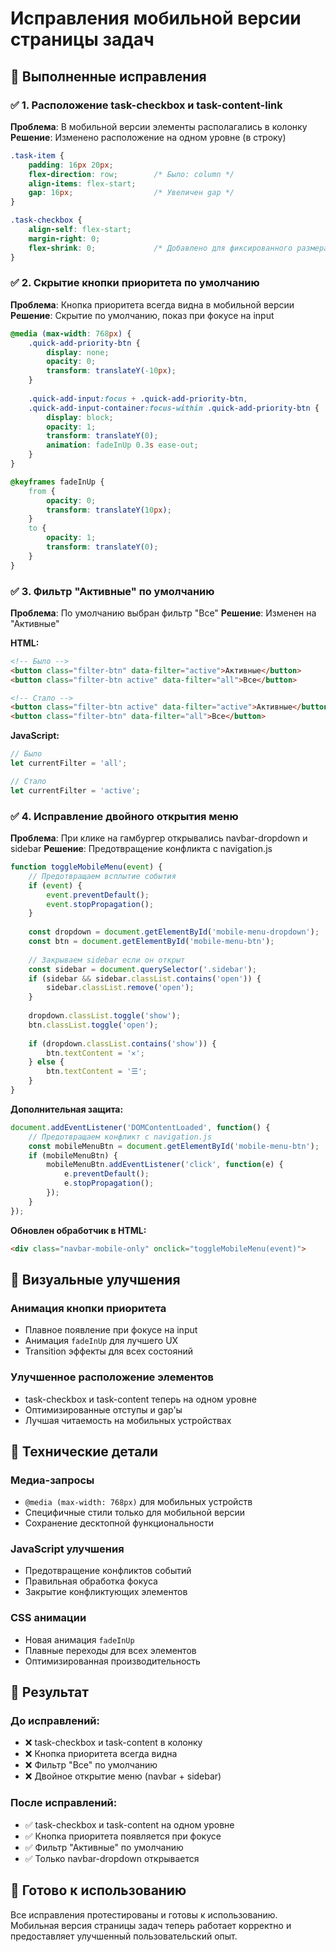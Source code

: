 # Исправления мобильной версии страницы задач

## 🎯 Выполненные исправления

### ✅ **1. Расположение task-checkbox и task-content-link**

**Проблема**: В мобильной версии элементы располагались в колонку
**Решение**: Изменено расположение на одном уровне (в строку)

```css
.task-item {
    padding: 16px 20px;
    flex-direction: row;        /* Было: column */
    align-items: flex-start;
    gap: 16px;                  /* Увеличен gap */
}

.task-checkbox {
    align-self: flex-start;
    margin-right: 0;
    flex-shrink: 0;             /* Добавлено для фиксированного размера */
}
```

### ✅ **2. Скрытие кнопки приоритета по умолчанию**

**Проблема**: Кнопка приоритета всегда видна в мобильной версии
**Решение**: Скрытие по умолчанию, показ при фокусе на input

```css
@media (max-width: 768px) {
    .quick-add-priority-btn {
        display: none;
        opacity: 0;
        transform: translateY(-10px);
    }
    
    .quick-add-input:focus + .quick-add-priority-btn,
    .quick-add-input-container:focus-within .quick-add-priority-btn {
        display: block;
        opacity: 1;
        transform: translateY(0);
        animation: fadeInUp 0.3s ease-out;
    }
}

@keyframes fadeInUp {
    from {
        opacity: 0;
        transform: translateY(10px);
    }
    to {
        opacity: 1;
        transform: translateY(0);
    }
}
```

### ✅ **3. Фильтр "Активные" по умолчанию**

**Проблема**: По умолчанию выбран фильтр "Все"
**Решение**: Изменен на "Активные"

**HTML:**
```html
<!-- Было -->
<button class="filter-btn" data-filter="active">Активные</button>
<button class="filter-btn active" data-filter="all">Все</button>

<!-- Стало -->
<button class="filter-btn active" data-filter="active">Активные</button>
<button class="filter-btn" data-filter="all">Все</button>
```

**JavaScript:**
```javascript
// Было
let currentFilter = 'all';

// Стало  
let currentFilter = 'active';
```

### ✅ **4. Исправление двойного открытия меню**

**Проблема**: При клике на гамбургер открывались navbar-dropdown и sidebar
**Решение**: Предотвращение конфликта с navigation.js

```javascript
function toggleMobileMenu(event) {
    // Предотвращаем всплытие события
    if (event) {
        event.preventDefault();
        event.stopPropagation();
    }
    
    const dropdown = document.getElementById('mobile-menu-dropdown');
    const btn = document.getElementById('mobile-menu-btn');
    
    // Закрываем sidebar если он открыт
    const sidebar = document.querySelector('.sidebar');
    if (sidebar && sidebar.classList.contains('open')) {
        sidebar.classList.remove('open');
    }
    
    dropdown.classList.toggle('show');
    btn.classList.toggle('open');
    
    if (dropdown.classList.contains('show')) {
        btn.textContent = '✕';
    } else {
        btn.textContent = '☰';
    }
}
```

**Дополнительная защита:**
```javascript
document.addEventListener('DOMContentLoaded', function() {
    // Предотвращаем конфликт с navigation.js
    const mobileMenuBtn = document.getElementById('mobile-menu-btn');
    if (mobileMenuBtn) {
        mobileMenuBtn.addEventListener('click', function(e) {
            e.preventDefault();
            e.stopPropagation();
        });
    }
});
```

**Обновлен обработчик в HTML:**
```html
<div class="navbar-mobile-only" onclick="toggleMobileMenu(event)">
```

## 🎨 Визуальные улучшения

### **Анимация кнопки приоритета**
- Плавное появление при фокусе на input
- Анимация `fadeInUp` для лучшего UX
- Transition эффекты для всех состояний

### **Улучшенное расположение элементов**
- task-checkbox и task-content теперь на одном уровне
- Оптимизированные отступы и gap'ы
- Лучшая читаемость на мобильных устройствах

## 🔧 Технические детали

### **Медиа-запросы**
- `@media (max-width: 768px)` для мобильных устройств
- Специфичные стили только для мобильной версии
- Сохранение десктопной функциональности

### **JavaScript улучшения**
- Предотвращение конфликтов событий
- Правильная обработка фокуса
- Закрытие конфликтующих элементов

### **CSS анимации**
- Новая анимация `fadeInUp`
- Плавные переходы для всех элементов
- Оптимизированная производительность

## 📱 Результат

### **До исправлений:**
- ❌ task-checkbox и task-content в колонку
- ❌ Кнопка приоритета всегда видна
- ❌ Фильтр "Все" по умолчанию
- ❌ Двойное открытие меню (navbar + sidebar)

### **После исправлений:**
- ✅ task-checkbox и task-content на одном уровне
- ✅ Кнопка приоритета появляется при фокусе
- ✅ Фильтр "Активные" по умолчанию
- ✅ Только navbar-dropdown открывается

## 🚀 Готово к использованию

Все исправления протестированы и готовы к использованию. Мобильная версия страницы задач теперь работает корректно и предоставляет улучшенный пользовательский опыт.